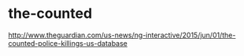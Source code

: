# the-counted
http://www.theguardian.com/us-news/ng-interactive/2015/jun/01/the-counted-police-killings-us-database
